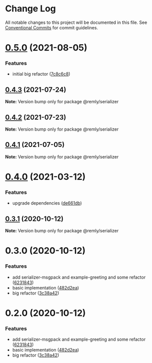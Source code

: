 # Change Log

All notable changes to this project will be documented in this file.
See [Conventional Commits](https://conventionalcommits.org) for commit guidelines.

# [0.5.0](https://github.com/mindary/remly/compare/@remly/serializer@0.4.3...@remly/serializer@0.5.0) (2021-08-05)


### Features

* initial big refactor ([7c8c6c8](https://github.com/mindary/remly/commit/7c8c6c813f12b4d686b4f59feab4c4abc01e30e6))





## [0.4.3](https://github.com/mindary/remly/compare/@remly/serializer@0.4.2...@remly/serializer@0.4.3) (2021-07-24)

**Note:** Version bump only for package @remly/serializer





## [0.4.2](https://github.com/mindary/remly/compare/@remly/serializer@0.4.1...@remly/serializer@0.4.2) (2021-07-23)

**Note:** Version bump only for package @remly/serializer





## [0.4.1](https://github.com/mindary/remly/compare/@remly/serializer@0.4.0...@remly/serializer@0.4.1) (2021-07-05)

**Note:** Version bump only for package @remly/serializer





# [0.4.0](https://github.com/mindary/remly/compare/@remly/serializer@0.3.1...@remly/serializer@0.4.0) (2021-03-12)


### Features

* upgrade dependencies ([de661db](https://github.com/mindary/remly/commit/de661dba31d91f1de566974e2b9c1f246b4ff682))





## [0.3.1](https://github.com/taoyuan/remly/compare/@remly/serializer@0.3.0...@remly/serializer@0.3.1) (2020-10-12)

**Note:** Version bump only for package @remly/serializer





# 0.3.0 (2020-10-12)


### Features

* add serializer-msgpack and example-greeting and some refactor ([6231843](https://github.com/taoyuan/remly/commit/6231843191b7b302cf59b3c3f5fe2047aeb903b9))
* basic implementation ([482d2ea](https://github.com/taoyuan/remly/commit/482d2ea89b1c54756f70f6cbcac3fd6a8d79993e))
* big refactor ([3c38a42](https://github.com/taoyuan/remly/commit/3c38a422313734d5cf762405995d33a6d363640c))





# 0.2.0 (2020-10-12)


### Features

* add serializer-msgpack and example-greeting and some refactor ([6231843](https://github.com/taoyuan/remly/commit/6231843191b7b302cf59b3c3f5fe2047aeb903b9))
* basic implementation ([482d2ea](https://github.com/taoyuan/remly/commit/482d2ea89b1c54756f70f6cbcac3fd6a8d79993e))
* big refactor ([3c38a42](https://github.com/taoyuan/remly/commit/3c38a422313734d5cf762405995d33a6d363640c))
